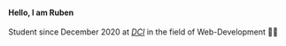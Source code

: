 #### Hello, I am Ruben

Student since December 2020 at [*DCI*](https://digitalcareerinstitute.org/courses/web-development-course) in the field of Web-Development 🧑‍💻
